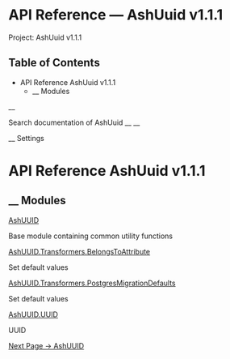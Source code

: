 # API Reference — AshUuid v1.1.1

Project: AshUuid v1.1.1

## Table of Contents

- API Reference AshUuid v1.1.1
  - __ Modules

__

Search documentation of AshUuid __ __

__ Settings

#  API Reference AshUuid v1.1.1

##  __ Modules

[AshUUID](external_link)

Base module containing common utility functions

[AshUUID.Transformers.BelongsToAttribute](external_link)

Set default values

[AshUUID.Transformers.PostgresMigrationDefaults](external_link)

Set default values

[AshUUID.UUID](external_link)

UUID

[ Next Page →  AshUUID  ](external_link)
